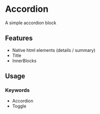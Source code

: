 # Accordion

A simple accordion block

## Features

- Native html elements (details / summary)
- Title
- InnerBlocks

## Usage

### Keywords

- Accordion
- Toggle
